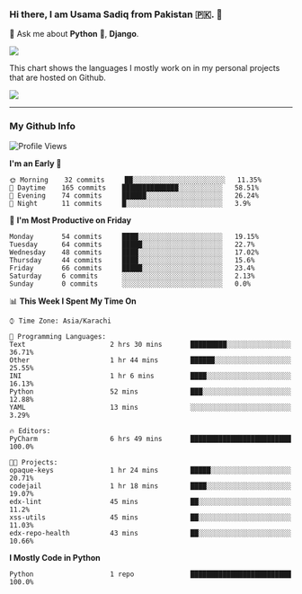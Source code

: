 ### Hi there, I am Usama Sadiq from Pakistan 🇵🇰. 👋

💬 Ask me about **Python** 🐍, **Django**. <!-- , Testing, Docker, Jenkins Automation, -->

<!--  
🗣 I love to talk about
  - Automating day-to-day stuff using Python
  - **Urdu Literature** 📚, **Anime** 💻, **Manga** 📜, **Light Novels** 📜, **Comics** 📱.  
-->

<img align="center" src="https://github-readme-stats.vercel.app/api?username=UsamaSadiq&custom_title=My Stats&show_icons=true&theme=dark&count_private=true&include_all_commits=true" />

This chart shows the languages I mostly work on in my personal projects that are hosted on Github.

<img align="center" src="https://github-readme-stats.vercel.app/api/top-langs/?username=UsamaSadiq&langs_count=10&layout=compact" />

--- 
### My Github Info
<!--START_SECTION:waka-->
![Profile Views](http://img.shields.io/badge/Profile%20Views-0-blue)

**I'm an Early 🐤** 

```text
🌞 Morning    32 commits     ██░░░░░░░░░░░░░░░░░░░░░░░   11.35% 
🌆 Daytime    165 commits    ██████████████░░░░░░░░░░░   58.51% 
🌃 Evening    74 commits     ██████░░░░░░░░░░░░░░░░░░░   26.24% 
🌙 Night      11 commits     █░░░░░░░░░░░░░░░░░░░░░░░░   3.9%

```
📅 **I'm Most Productive on Friday** 

```text
Monday       54 commits     ████░░░░░░░░░░░░░░░░░░░░░   19.15% 
Tuesday      64 commits     █████░░░░░░░░░░░░░░░░░░░░   22.7% 
Wednesday    48 commits     ████░░░░░░░░░░░░░░░░░░░░░   17.02% 
Thursday     44 commits     ████░░░░░░░░░░░░░░░░░░░░░   15.6% 
Friday       66 commits     █████░░░░░░░░░░░░░░░░░░░░   23.4% 
Saturday     6 commits      ░░░░░░░░░░░░░░░░░░░░░░░░░   2.13% 
Sunday       0 commits      ░░░░░░░░░░░░░░░░░░░░░░░░░   0.0%

```


📊 **This Week I Spent My Time On** 

```text
⌚︎ Time Zone: Asia/Karachi

💬 Programming Languages: 
Text                     2 hrs 30 mins       █████████░░░░░░░░░░░░░░░░   36.71% 
Other                    1 hr 44 mins        ██████░░░░░░░░░░░░░░░░░░░   25.55% 
INI                      1 hr 6 mins         ████░░░░░░░░░░░░░░░░░░░░░   16.13% 
Python                   52 mins             ███░░░░░░░░░░░░░░░░░░░░░░   12.88% 
YAML                     13 mins             ░░░░░░░░░░░░░░░░░░░░░░░░░   3.29%

🔥 Editors: 
PyCharm                  6 hrs 49 mins       █████████████████████████   100.0%

🐱‍💻 Projects: 
opaque-keys              1 hr 24 mins        █████░░░░░░░░░░░░░░░░░░░░   20.71% 
codejail                 1 hr 18 mins        ████░░░░░░░░░░░░░░░░░░░░░   19.07% 
edx-lint                 45 mins             ██░░░░░░░░░░░░░░░░░░░░░░░   11.2% 
xss-utils                45 mins             ██░░░░░░░░░░░░░░░░░░░░░░░   11.03% 
edx-repo-health          43 mins             ██░░░░░░░░░░░░░░░░░░░░░░░   10.66%

```

**I Mostly Code in Python** 

```text
Python                   1 repo              █████████████████████████   100.0%

```



<!--END_SECTION:waka-->
<!--
**UsamaSadiq/UsamaSadiq** is a ✨ _special_ ✨ repository because its `README.md` (this file) appears on your GitHub profile.

Here are some ideas to get you started:

- 🔭 I’m currently working on ...
- 🌱 I’m currently learning ...
- 👯 I’m looking to collaborate on ...
- 🤔 I’m looking for help with ...
- 📫 How to reach me: ...
- 😄 Pronouns: ...
- ⚡ Fun fact: ...
-->
